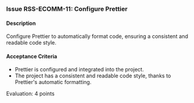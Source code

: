 ### Issue RSS-ECOMM-11: Configure Prettier

#### Description
Configure Prettier to automatically format code, ensuring a consistent and readable code style.

#### Acceptance Criteria
- Prettier is configured and integrated into the project.
- The project has a consistent and readable code style, thanks to Prettier's automatic formatting.

Evaluation: 4 points